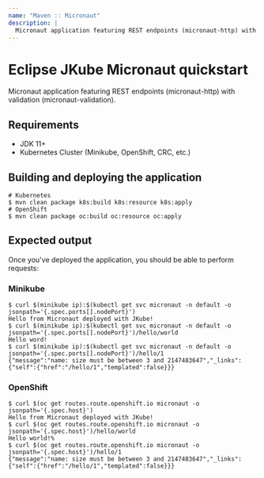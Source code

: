 ```yaml
---
name: "Maven :: Micronaut"
description: |
  Micronaut application featuring REST endpoints (micronaut-http) with validation (micronaut-validation).
---
```

# Eclipse JKube Micronaut quickstart

Micronaut application featuring REST endpoints (micronaut-http) with validation (micronaut-validation).

## Requirements

- JDK 11+
- Kubernetes Cluster (Minikube, OpenShift, CRC, etc.)

## Building and deploying the application

```shell script
# Kubernetes
$ mvn clean package k8s:build k8s:resource k8s:apply
# OpenShift
$ mvn clean package oc:build oc:resource oc:apply
```
## Expected output

Once you've deployed the application, you should be able to perform requests:

### Minikube

```shell script
$ curl $(minikube ip):$(kubectl get svc micronaut -n default -o jsonpath='{.spec.ports[].nodePort}')
Hello from Micronaut deployed with JKube!
$ curl $(minikube ip):$(kubectl get svc micronaut -n default -o jsonpath='{.spec.ports[].nodePort}')/hello/world
Hello word!
$ curl $(minikube ip):$(kubectl get svc micronaut -n default -o jsonpath='{.spec.ports[].nodePort}')/hello/1
{"message":"name: size must be between 3 and 2147483647","_links":{"self":{"href":"/hello/1","templated":false}}}
```

### OpenShift

```shell script
$ curl $(oc get routes.route.openshift.io micronaut -o jsonpath='{.spec.host}')
Hello from Micronaut deployed with JKube!
$ curl $(oc get routes.route.openshift.io micronaut -o jsonpath='{.spec.host}')/hello/world
Hello world!%
$ curl $(oc get routes.route.openshift.io micronaut -o jsonpath='{.spec.host}')/hello/1
{"message":"name: size must be between 3 and 2147483647","_links":{"self":{"href":"/hello/1","templated":false}}}
```
